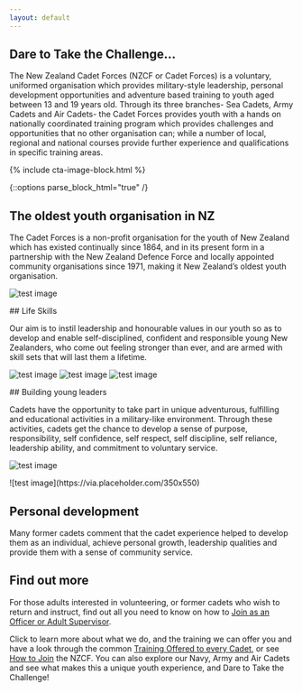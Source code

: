 ```yaml
---
layout: default
---
```



## Dare to Take the Challenge...

The New Zealand Cadet Forces (NZCF or Cadet Forces) is a voluntary, uniformed organisation which provides military-style leadership, personal development opportunities and adventure based training to youth aged between 13 and 19 years old. Through its three branches- Sea Cadets, Army Cadets and Air Cadets- the Cadet Forces provides youth with a hands on nationally coordinated training program which provides challenges and opportunities that no other organisation can; while a number of local, regional and national courses provide further experience and qualifications in specific training areas.
 
{% include cta-image-block.html %}

{::options parse_block_html="true" /}
## The oldest youth organisation in NZ

The Cadet Forces is a non-profit organisation for the youth of New Zealand which has existed continually since 1864, and in its present form in a partnership with the New Zealand Defence Force and locally appointed community organisations since 1971, making it New Zealand’s oldest youth organisation. 
<section class="image-text">

![test image](https://via.placeholder.com/600x400)

<div>
## Life Skills

Our aim is to instil leadership and honourable values in our youth so as to develop and enable self-disciplined, confident and responsible young New Zealanders, who come out feeling stronger than ever, and are armed with skill sets that will last them a lifetime.
</div>
</section>

![test image](https://via.placeholder.com/150)
![test image](https://via.placeholder.com/150)
![test image](https://via.placeholder.com/150)

<section class="image-text">
<div>
## Building young leaders

Cadets have the opportunity to take part in unique adventurous, fulfilling and educational activities in a military-like environment. Through these activities, cadets get the chance to develop a sense of purpose, responsibility, self confidence, self respect, self discipline, self reliance, leadership ability, and commitment to voluntary service. 
</div>

![test image](https://via.placeholder.com/350x550)
</section>

<section class="image-text">
![test image](https://via.placeholder.com/350x550)

<div>

## Personal development

Many former cadets comment that the cadet experience helped to develop them as an individual, achieve personal growth, leadership qualities and provide them with a sense of community service.
</div>

</section>

## Find out more

For those adults interested in volunteering, or former cadets who wish to return and instruct, find out all you need to know on how to [Join as an Officer or Adult Supervisor](/officer-join.html). 

Click to learn more about what we do, and the training we can offer you and have a look through the common [Training Offered to every Cadet](/training.html), or see [How to Join](/cadet-join.html) the NZCF. You can also explore our Navy, Army and Air Cadets and see what makes this a unique youth experience, and Dare to Take the Challenge!

